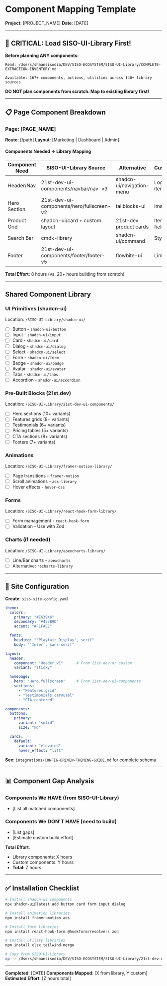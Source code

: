 # Component Mapping Template

**Project**: [PROJECT_NAME]
**Date**: [DATE]

---

## 🎯 CRITICAL: Load SISO-UI-Library First!

**Before planning ANY components:**

```
Read: /Users/shaansisodia/DEV/SISO-ECOSYSTEM/SISO-UI-Library/COMPLETE-EXTRACTION-INVENTORY.md

Available: 167+ components, actions, utilities across 140+ library sources
```

**DO NOT plan components from scratch. Map to existing library first!**

---

## 📋 Page Component Breakdown

### Page: [PAGE_NAME]

**Route**: [/path]
**Layout**: [Marketing | Dashboard | Admin]

#### Components Needed → Library Mapping

| Component Need | SISO-UI-Library Source | Alternative | Customization | Effort |
|----------------|------------------------|-------------|---------------|--------|
| Header/Nav | 21st-dev-ui-components/navbar/nav-v3 | shadcn-ui/navigation-menu | Logo, menu items | 1hr |
| Hero Section | 21st-dev-ui-components/hero/fullscreen-v2 | tailblocks-ui | Images, copy | 2hr |
| Product Grid | shadcn-ui/card + custom layout | 21st-dev product cards | Item-specific fields | 3hr |
| Search Bar | cmdk-library | shadcn-ui/command | Styling | 1hr |
| Footer | 21st-dev-ui-components/footer/footer-v5 | flowbite-ui | Links, social | 1hr |

**Total Effort**: 8 hours (vs. 20+ hours building from scratch)

---

## Shared Component Library

### UI Primitives (shadcn-ui)
Location: `/SISO-UI-Library/shadcn-ui/`

- [ ] Button - `shadcn-ui/button`
- [ ] Input - `shadcn-ui/input`
- [ ] Card - `shadcn-ui/card`
- [ ] Dialog - `shadcn-ui/dialog`
- [ ] Select - `shadcn-ui/select`
- [ ] Form - `shadcn-ui/form`
- [ ] Badge - `shadcn-ui/badge`
- [ ] Avatar - `shadcn-ui/avatar`
- [ ] Tabs - `shadcn-ui/tabs`
- [ ] Accordion - `shadcn-ui/accordion`

### Pre-Built Blocks (21st.dev)
Location: `/SISO-UI-Library/21st-dev-ui-components/`

- [ ] Hero sections (10+ variants)
- [ ] Features grids (8+ variants)
- [ ] Testimonials (6+ variants)
- [ ] Pricing tables (5+ variants)
- [ ] CTA sections (8+ variants)
- [ ] Footers (7+ variants)

### Animations
Location: `/SISO-UI-Library/framer-motion-library/`

- [ ] Page transitions - `framer-motion`
- [ ] Scroll animations - `aos-library`
- [ ] Hover effects - `hover-css`

### Forms
Location: `/SISO-UI-Library/react-hook-form-library/`

- [ ] Form management - `react-hook-form`
- [ ] Validation - Use with Zod

### Charts (if needed)
Location: `/SISO-UI-Library/apexcharts-library/`

- [ ] Line/Bar charts - `apexcharts`
- [ ] Alternative: `recharts-library`

---

## 🎨 Site Configuration

**Create**: `siso-site-config.yaml`

```yaml
theme:
  colors:
    primary: "#E63946"
    secondary: "#457B9D"
    accent: "#F1FAEE"

  fonts:
    heading: "'Playfair Display', serif"
    body: "'Inter', sans-serif"

layout:
  header:
    component: "Header.v1"      # From 21st-dev or custom
    variant: "sticky"

  homepage:
    hero: "Hero.fullscreen"     # From 21st-dev-ui-components
    sections:
      - "Features.grid"
      - "Testimonials.carousel"
      - "CTA.centered"

components:
  buttons:
    primary:
      variant: "solid"
      size: "md"

  cards:
    default:
      variant: "elevated"
      hover_effect: "lift"
```

**See**: `integrations/CONFIG-DRIVEN-THEMING-GUIDE.md` for complete schema

---

## 📊 Component Gap Analysis

### Components We HAVE (from SISO-UI-Library)
- [List all matched components]

### Components We DON'T HAVE (need to build)
- [List gaps]
- [Estimate custom build effort]

**Total Effort**:
- Library components: X hours
- Custom components: Y hours
- **Total**: Z hours

---

## ✅ Installation Checklist

```bash
# Install shadcn-ui components
npx shadcn-ui@latest add button card form input dialog

# Install animation libraries
npm install framer-motion aos

# Install form libraries
npm install react-hook-form @hookform/resolvers zod

# Install utility libraries
npm install clsx tailwind-merge

# Copy from SISO-UI-Library
cp -r /Users/shaansisodia/DEV/SISO-ECOSYSTEM/SISO-UI-Library/21st-dev-ui-components/hero ./src/components/
```

---

**Completed**: [DATE]
**Components Mapped**: [X from library, Y custom]
**Estimated Effort**: [Z hours total]
